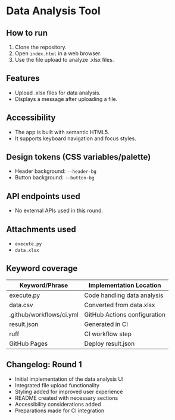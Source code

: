# Data Analysis Tool

## How to run
1. Clone the repository.
2. Open `index.html` in a web browser.
3. Use the file upload to analyze .xlsx files.

## Features
- Upload .xlsx files for data analysis.
- Displays a message after uploading a file.

## Accessibility
- The app is built with semantic HTML5.
- It supports keyboard navigation and focus styles.

## Design tokens (CSS variables/palette)
- Header background: `--header-bg`
- Button background: `--button-bg`

## API endpoints used
- No external APIs used in this round.

## Attachments used
- `execute.py`
- `data.xlsx`

## Keyword coverage
| Keyword/Phrase                       | Implementation Location                |
|--------------------------------------|---------------------------------------|
| execute.py                           | Code handling data analysis            |
| data.csv                             | Converted from data.xlsx              |
| .github/workflows/ci.yml            | GitHub Actions configuration           |
| result.json                          | Generated in CI                       |
| ruff                                 | CI workflow step                      |
| GitHub Pages                         | Deploy result.json                    |

## Changelog: Round 1
- Initial implementation of the data analysis UI
- Integrated file upload functionality
- Styling added for improved user experience
- README created with necessary sections
- Accessibility considerations added
- Preparations made for CI integration